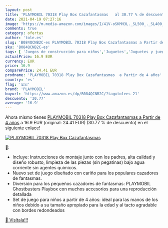 ```yaml
---
layout: post
title: 'PLAYMOBIL 70318 Play Box Cazafantasmas   al 30.77 % de descuento'
date: 2021-04-19 07:27:16
image: 'https://m.media-amazon.com/images/I/41V-oSKMH3L._SL500_._SL400_.jpg'
comments: true
category: ofertas
author: 'tole.es'
slug: 'B084QCNB2C-es PLAYMOBIL 70318 Play Box Cazafantasmas a Partir de 4 años'
sku: 'B084QCNB2C-es'
tags: [ 'Juegos de construcción para niños','Juguetes','Juguetes y juegos','playmobil', ]
actualPrice: 16.9 EUR
currency: EUR
price: 16.9
comparePrice: 24.41 EUR
prodname: 'PLAYMOBIL 70318 Play Box Cazafantasmas  a Partir de 4 años'
country: 'es'
flag: '🇪🇸'
brand: 'PLAYMOBIL'
buyurl: 'https://www.amazon.es/dp/B084QCNB2C/?tag=tolees-21'
descuento: '30.77'
average: '16.9'
---
```


Ahora mismo tienes [PLAYMOBIL 70318 Play Box Cazafantasmas  a Partir de 4 años](https://www.amazon.es/dp/B084QCNB2C/?tag=tolees-21) a 16.9 EUR (original: 24.41 EUR) (30.77 %  de descuento) en el siguiente enlace!

[![PLAYMOBIL 70318 Play Box Cazafantasmas  ](https://m.media-amazon.com/images/I/41V-oSKMH3L._SL500_._SL400_.jpg)](https://www.amazon.es/dp/B084QCNB2C/?tag=tolees-21)

🔎:

- Incluye: Instrucciones de montaje junto con los padres, alta calidad y diseño robusto, limpieza de las piezas (sin pegatinas) bajo agua corriente sin agentes químicos.
- Nuevo set de juego diseñado con cariño para los populares cazadores de fantasmas.
- Diversión para los pequeños cazadores de fantasmas: PLAYMOBIL Ghostbusters Playbox con muchos accesorios para una reproducción detallada
- Set de juego para niños a partir de 4 años: ideal para las manos de los niños debido a su tamaño apropiado para la edad y al tacto agradable con bordes redondeados

[🛒 Visítala!!!](https://www.amazon.es/dp/B084QCNB2C/?tag=tolees-21)
